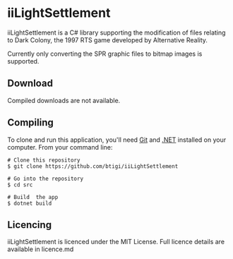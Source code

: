 ﻿iiLightSettlement
=========

iiLightSettlement is a C# library supporting the modification of files relating to Dark Colony, the 1997 RTS game developed by Alternative Reality.

Currently only converting the SPR graphic files to bitmap images is supported.

## Download

Compiled downloads are not available.

## Compiling

To clone and run this application, you'll need [Git](https://git-scm.com) and [.NET](https://dotnet.microsoft.com/) installed on your computer. From your command line:

```
# Clone this repository
$ git clone https://github.com/btigi/iiLightSettlement

# Go into the repository
$ cd src

# Build  the app
$ dotnet build
```

## Licencing

iiLightSettlement is licenced under the MIT License. Full licence details are available in licence.md